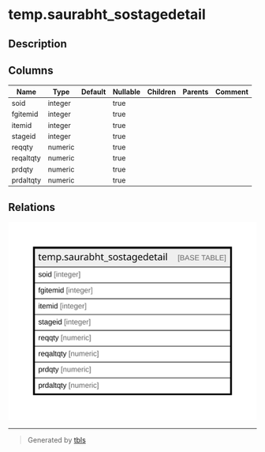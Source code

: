 # temp.saurabht_sostagedetail

## Description

## Columns

| Name | Type | Default | Nullable | Children | Parents | Comment |
| ---- | ---- | ------- | -------- | -------- | ------- | ------- |
| soid | integer |  | true |  |  |  |
| fgitemid | integer |  | true |  |  |  |
| itemid | integer |  | true |  |  |  |
| stageid | integer |  | true |  |  |  |
| reqqty | numeric |  | true |  |  |  |
| reqaltqty | numeric |  | true |  |  |  |
| prdqty | numeric |  | true |  |  |  |
| prdaltqty | numeric |  | true |  |  |  |

## Relations

![er](temp.saurabht_sostagedetail.svg)

---

> Generated by [tbls](https://github.com/k1LoW/tbls)
